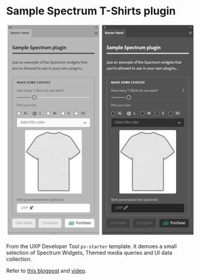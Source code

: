 # Sample Spectrum T-Shirts plugin

![](../../../img/09-t-shirts.png)

From the UXP Developer Tool `ps-starter` template. It demoes a small selection of Spectrum Widgets, Themed media queries and UI data collection.

Refer to [this blogpost](https://www.davidebarranca.com/development/Adobe-UXP-things-you-need-to-know-9-Adobe-Spectrum-UXP.html) and [video](https://youtu.be/j58FvGYNPnE).